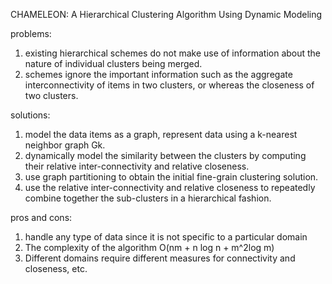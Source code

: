 CHAMELEON: A Hierarchical Clustering Algorithm Using Dynamic Modeling

problems:

1. existing hierarchical schemes do not make use of information about the nature of individual clusters being merged. 
2. schemes ignore the important information such as the aggregate interconnectivity of items in two clusters, or whereas the closeness of two clusters.

solutions:

1. model the data items as a graph, represent data using a k-nearest neighbor graph Gk.
2. dynamically model the similarity between the clusters by computing their relative inter-connectivity and relative closeness.
3. use graph partitioning to obtain the initial fine-grain clustering solution.
4. use the relative inter-connectivity and relative closeness to repeatedly combine together the sub-clusters in a hierarchical fashion.

pros and cons:

1. handle any type of data since it is not specific to a particular domain 
2. The complexity of the algorithm O(nm + n log n + m^2log m) 
3. Different domains require different measures for connectivity and closeness, etc.

